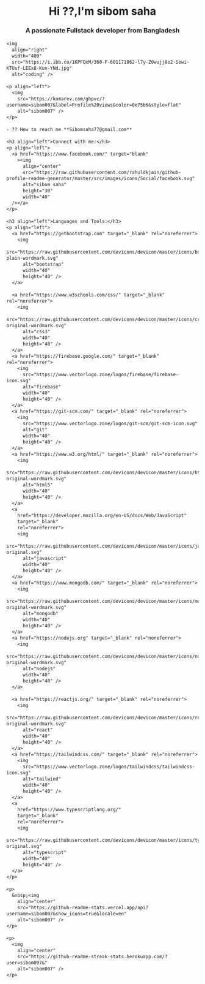  <h1 align="center">Hi ??,I'm sibom saha</h1>
    <h3 align="center">A passionate Fullstack developer from Bangladesh</h3>

    <img
      align="right"
      width="400"
      src="https://i.ibb.co/1KPFQxM/360-F-601171862-l7y-Z0wujj8o2-Sowi-KTUsf-LEEx8-Kun-YNd.jpg"
      alt="coding" />

    <p align="left">
      <img
        src="https://komarev.com/ghpvc/?username=sibom007&label=Profile%20views&color=0e75b6&style=flat"
        alt="sibom007" />
    </p>

    - ?? How to reach me **Sibomsaha77@gmail.com**

    <h3 align="left">Connect with me:</h3>
    <p align="left">
      <a href="https://www.facebook.com/" target="blank"
        ><img
          align="center"
          src="https://raw.githubusercontent.com/rahuldkjain/github-profile-readme-generator/master/src/images/icons/Social/facebook.svg"
          alt="sibom saha"
          height="30"
          width="40"
      /></a>
    </p>

    <h3 align="left">Languages and Tools:</h3>
    <p align="left">
      <a href="https://getbootstrap.com" target="_blank" rel="noreferrer">
        <img
          src="https://raw.githubusercontent.com/devicons/devicon/master/icons/bootstrap/bootstrap-plain-wordmark.svg"
          alt="bootstrap"
          width="40"
          height="40" />
      </a>

      <a href="https://www.w3schools.com/css/" target="_blank" rel="noreferrer">
        <img
          src="https://raw.githubusercontent.com/devicons/devicon/master/icons/css3/css3-original-wordmark.svg"
          alt="css3"
          width="40"
          height="40" />
      </a>
      <a href="https://firebase.google.com/" target="_blank" rel="noreferrer">
        <img
          src="https://www.vectorlogo.zone/logos/firebase/firebase-icon.svg"
          alt="firebase"
          width="40"
          height="40" />
      </a>
      <a href="https://git-scm.com/" target="_blank" rel="noreferrer">
        <img
          src="https://www.vectorlogo.zone/logos/git-scm/git-scm-icon.svg"
          alt="git"
          width="40"
          height="40" />
      </a>
      <a href="https://www.w3.org/html/" target="_blank" rel="noreferrer">
        <img
          src="https://raw.githubusercontent.com/devicons/devicon/master/icons/html5/html5-original-wordmark.svg"
          alt="html5"
          width="40"
          height="40" />
      </a>
      <a
        href="https://developer.mozilla.org/en-US/docs/Web/JavaScript"
        target="_blank"
        rel="noreferrer">
        <img
          src="https://raw.githubusercontent.com/devicons/devicon/master/icons/javascript/javascript-original.svg"
          alt="javascript"
          width="40"
          height="40" />
      </a>
      <a href="https://www.mongodb.com/" target="_blank" rel="noreferrer">
        <img
          src="https://raw.githubusercontent.com/devicons/devicon/master/icons/mongodb/mongodb-original-wordmark.svg"
          alt="mongodb"
          width="40"
          height="40" />
      </a>
      <a href="https://nodejs.org" target="_blank" rel="noreferrer">
        <img
          src="https://raw.githubusercontent.com/devicons/devicon/master/icons/nodejs/nodejs-original-wordmark.svg"
          alt="nodejs"
          width="40"
          height="40" />
      </a>

      <a href="https://reactjs.org/" target="_blank" rel="noreferrer">
        <img
          src="https://raw.githubusercontent.com/devicons/devicon/master/icons/react/react-original-wordmark.svg"
          alt="react"
          width="40"
          height="40" />
      </a>
      <a href="https://tailwindcss.com/" target="_blank" rel="noreferrer">
        <img
          src="https://www.vectorlogo.zone/logos/tailwindcss/tailwindcss-icon.svg"
          alt="tailwind"
          width="40"
          height="40" />
      </a>
      <a
        href="https://www.typescriptlang.org/"
        target="_blank"
        rel="noreferrer">
        <img
          src="https://raw.githubusercontent.com/devicons/devicon/master/icons/typescript/typescript-original.svg"
          alt="typescript"
          width="40"
          height="40" />
      </a>
    </p>

    <p>
      &nbsp;<img
        align="center"
        src="https://github-readme-stats.vercel.app/api?username=sibom007&show_icons=true&locale=en"
        alt="sibom007" />
    </p>

    <p>
      <img
        align="center"
        src="https://github-readme-streak-stats.herokuapp.com/?user=sibom007&"
        alt="sibom007" />
    </p>
